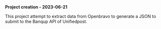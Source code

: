 **Project creation - 2023-06-21**

This project attempt to extract data from Openbravo to generate a JSON to submit
to the Banqup API of Unifiedpost.
